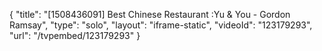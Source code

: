 {
    "title": "[1508436091] Best Chinese Restaurant :Yu & You - Gordon Ramsay",
    "type": "solo",
    "layout": "iframe-static",
    "videoId": "123179293",
    "url": "\/tvpembed\/123179293"
}